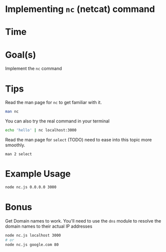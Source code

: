 # Implementing `nc` (netcat) command

# Time

# Goal(s)
Implement the `nc` command


# Tips
Read the man page for `nc` to get familiar with it.

```sh
man nc 
```

You can also try the real command in your terminal
```sh
echo 'hello' | nc localhost:3000
```


Read the man page for `select` (TODO) need to ease into this topic more smoothly.
```
man 2 select
```







# Example Usage

```sh
node nc.js 0.0.0.0 3000
```




# Bonus
Get Domain names to work. You'll need to use the `dns` module to resolve the domain names to their actual IP addresses
```sh
node nc.js localhost 3000
# or
node nc.js google.com 80
```